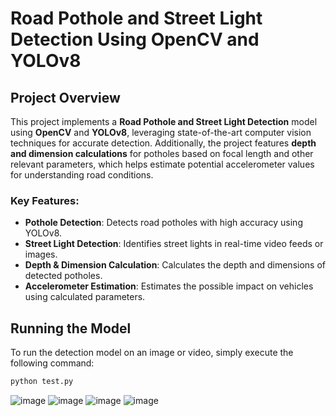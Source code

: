 # Road Pothole and Street Light Detection Using OpenCV and YOLOv8

## Project Overview

This project implements a **Road Pothole and Street Light Detection** model using **OpenCV** and **YOLOv8**, leveraging state-of-the-art computer vision techniques for accurate detection. Additionally, the project features **depth and dimension calculations** for potholes based on focal length and other relevant parameters, which helps estimate potential accelerometer values for understanding road conditions.

### Key Features:
- **Pothole Detection**: Detects road potholes with high accuracy using YOLOv8.
- **Street Light Detection**: Identifies street lights in real-time video feeds or images.
- **Depth & Dimension Calculation**: Calculates the depth and dimensions of detected potholes.
- **Accelerometer Estimation**: Estimates the possible impact on vehicles using calculated parameters.

## Running the Model

To run the detection model on an image or video, simply execute the following command:

```bash
python test.py
```

![image](https://github.com/user-attachments/assets/53f1d277-491a-4b95-94a0-e4d2b9ea75c1)
![image](https://github.com/user-attachments/assets/d9fb802f-60ae-4e45-868a-d9bdd2ea95ec)
![image](https://github.com/user-attachments/assets/2eb489bf-f590-4838-8895-3f0b7fdb93c8)
![image](https://github.com/user-attachments/assets/fca387bc-73fd-443a-96fc-169d074052c8)



